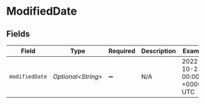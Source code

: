 # ModifiedDate


## Fields

| Field                         | Type                          | Required                      | Description                   | Example                       |
| ----------------------------- | ----------------------------- | ----------------------------- | ----------------------------- | ----------------------------- |
| `modifiedDate`                | *Optional\<String>*           | :heavy_minus_sign:            | N/A                           | 2022-10-23 00:00:00 +0000 UTC |